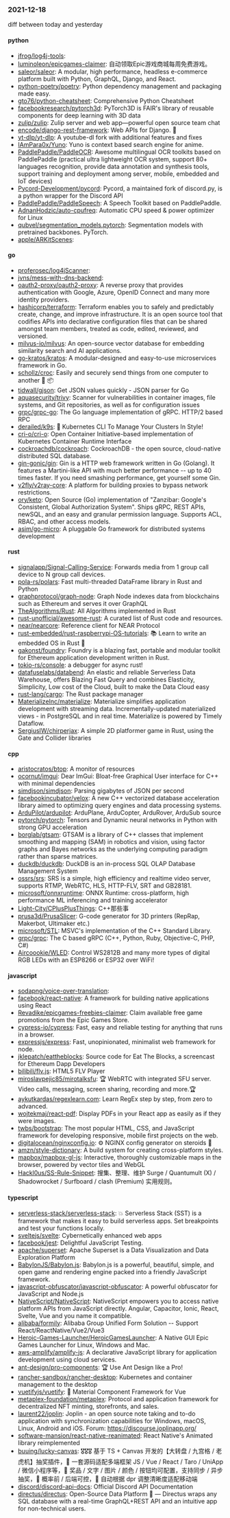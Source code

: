 ### 2021-12-18
diff between today and yesterday

#### python
* [jfrog/log4j-tools](https://github.com/jfrog/log4j-tools): 
* [luminoleon/epicgames-claimer](https://github.com/luminoleon/epicgames-claimer): 自动领取Epic游戏商城每周免费游戏。
* [saleor/saleor](https://github.com/saleor/saleor): A modular, high performance, headless e-commerce platform built with Python, GraphQL, Django, and React.
* [python-poetry/poetry](https://github.com/python-poetry/poetry): Python dependency management and packaging made easy.
* [gto76/python-cheatsheet](https://github.com/gto76/python-cheatsheet): Comprehensive Python Cheatsheet
* [facebookresearch/pytorch3d](https://github.com/facebookresearch/pytorch3d): PyTorch3D is FAIR's library of reusable components for deep learning with 3D data
* [zulip/zulip](https://github.com/zulip/zulip): Zulip server and web app—powerful open source team chat
* [encode/django-rest-framework](https://github.com/encode/django-rest-framework): Web APIs for Django. 🎸
* [yt-dlp/yt-dlp](https://github.com/yt-dlp/yt-dlp): A youtube-dl fork with additional features and fixes
* [IAmPara0x/Yuno](https://github.com/IAmPara0x/Yuno): Yuno is context based search engine for anime.
* [PaddlePaddle/PaddleOCR](https://github.com/PaddlePaddle/PaddleOCR): Awesome multilingual OCR toolkits based on PaddlePaddle (practical ultra lightweight OCR system, support 80+ languages recognition, provide data annotation and synthesis tools, support training and deployment among server, mobile, embedded and IoT devices)
* [Pycord-Development/pycord](https://github.com/Pycord-Development/pycord): Pycord, a maintained fork of discord.py, is a python wrapper for the Discord API
* [PaddlePaddle/PaddleSpeech](https://github.com/PaddlePaddle/PaddleSpeech): A Speech Toolkit based on PaddlePaddle.
* [AdnanHodzic/auto-cpufreq](https://github.com/AdnanHodzic/auto-cpufreq): Automatic CPU speed & power optimizer for Linux
* [qubvel/segmentation_models.pytorch](https://github.com/qubvel/segmentation_models.pytorch): Segmentation models with pretrained backbones. PyTorch.
* [apple/ARKitScenes](https://github.com/apple/ARKitScenes): 

#### go
* [proferosec/log4jScanner](https://github.com/proferosec/log4jScanner): 
* [jvns/mess-with-dns-backend](https://github.com/jvns/mess-with-dns-backend): 
* [oauth2-proxy/oauth2-proxy](https://github.com/oauth2-proxy/oauth2-proxy): A reverse proxy that provides authentication with Google, Azure, OpenID Connect and many more identity providers.
* [hashicorp/terraform](https://github.com/hashicorp/terraform): Terraform enables you to safely and predictably create, change, and improve infrastructure. It is an open source tool that codifies APIs into declarative configuration files that can be shared amongst team members, treated as code, edited, reviewed, and versioned.
* [milvus-io/milvus](https://github.com/milvus-io/milvus): An open-source vector database for embedding similarity search and AI applications.
* [go-kratos/kratos](https://github.com/go-kratos/kratos): A modular-designed and easy-to-use microservices framework in Go.
* [schollz/croc](https://github.com/schollz/croc): Easily and securely send things from one computer to another 🐊 📦
* [tidwall/gjson](https://github.com/tidwall/gjson): Get JSON values quickly - JSON parser for Go
* [aquasecurity/trivy](https://github.com/aquasecurity/trivy): Scanner for vulnerabilities in container images, file systems, and Git repositories, as well as for configuration issues
* [grpc/grpc-go](https://github.com/grpc/grpc-go): The Go language implementation of gRPC. HTTP/2 based RPC
* [derailed/k9s](https://github.com/derailed/k9s): 🐶 Kubernetes CLI To Manage Your Clusters In Style!
* [cri-o/cri-o](https://github.com/cri-o/cri-o): Open Container Initiative-based implementation of Kubernetes Container Runtime Interface
* [cockroachdb/cockroach](https://github.com/cockroachdb/cockroach): CockroachDB - the open source, cloud-native distributed SQL database.
* [gin-gonic/gin](https://github.com/gin-gonic/gin): Gin is a HTTP web framework written in Go (Golang). It features a Martini-like API with much better performance -- up to 40 times faster. If you need smashing performance, get yourself some Gin.
* [v2fly/v2ray-core](https://github.com/v2fly/v2ray-core): A platform for building proxies to bypass network restrictions.
* [ory/keto](https://github.com/ory/keto): Open Source (Go) implementation of "Zanzibar: Google's Consistent, Global Authorization System". Ships gRPC, REST APIs, newSQL, and an easy and granular permission language. Supports ACL, RBAC, and other access models.
* [asim/go-micro](https://github.com/asim/go-micro): A pluggable Go framework for distributed systems development

#### rust
* [signalapp/Signal-Calling-Service](https://github.com/signalapp/Signal-Calling-Service): Forwards media from 1 group call device to N group call devices.
* [pola-rs/polars](https://github.com/pola-rs/polars): Fast multi-threaded DataFrame library in Rust and Python
* [graphprotocol/graph-node](https://github.com/graphprotocol/graph-node): Graph Node indexes data from blockchains such as Ethereum and serves it over GraphQL
* [TheAlgorithms/Rust](https://github.com/TheAlgorithms/Rust): All Algorithms implemented in Rust
* [rust-unofficial/awesome-rust](https://github.com/rust-unofficial/awesome-rust): A curated list of Rust code and resources.
* [near/nearcore](https://github.com/near/nearcore): Reference client for NEAR Protocol
* [rust-embedded/rust-raspberrypi-OS-tutorials](https://github.com/rust-embedded/rust-raspberrypi-OS-tutorials): 📚 Learn to write an embedded OS in Rust 🦀
* [gakonst/foundry](https://github.com/gakonst/foundry): Foundry is a blazing fast, portable and modular toolkit for Ethereum application development written in Rust.
* [tokio-rs/console](https://github.com/tokio-rs/console): a debugger for async rust!
* [datafuselabs/databend](https://github.com/datafuselabs/databend): An elastic and reliable Serverless Data Warehouse, offers Blazing Fast Query and combines Elasticity, Simplicity, Low cost of the Cloud, built to make the Data Cloud easy
* [rust-lang/cargo](https://github.com/rust-lang/cargo): The Rust package manager
* [MaterializeInc/materialize](https://github.com/MaterializeInc/materialize): Materialize simplifies application development with streaming data. Incrementally-updated materialized views - in PostgreSQL and in real time. Materialize is powered by Timely Dataflow.
* [SergiusIW/chirperjax](https://github.com/SergiusIW/chirperjax): A simple 2D platformer game in Rust, using the Gate and Collider libraries

#### cpp
* [aristocratos/btop](https://github.com/aristocratos/btop): A monitor of resources
* [ocornut/imgui](https://github.com/ocornut/imgui): Dear ImGui: Bloat-free Graphical User interface for C++ with minimal dependencies
* [simdjson/simdjson](https://github.com/simdjson/simdjson): Parsing gigabytes of JSON per second
* [facebookincubator/velox](https://github.com/facebookincubator/velox): A new C++ vectorized database acceleration library aimed to optimizing query engines and data processing systems.
* [ArduPilot/ardupilot](https://github.com/ArduPilot/ardupilot): ArduPlane, ArduCopter, ArduRover, ArduSub source
* [pytorch/pytorch](https://github.com/pytorch/pytorch): Tensors and Dynamic neural networks in Python with strong GPU acceleration
* [borglab/gtsam](https://github.com/borglab/gtsam): GTSAM is a library of C++ classes that implement smoothing and mapping (SAM) in robotics and vision, using factor graphs and Bayes networks as the underlying computing paradigm rather than sparse matrices.
* [duckdb/duckdb](https://github.com/duckdb/duckdb): DuckDB is an in-process SQL OLAP Database Management System
* [ossrs/srs](https://github.com/ossrs/srs): SRS is a simple, high efficiency and realtime video server, supports RTMP, WebRTC, HLS, HTTP-FLV, SRT and GB28181.
* [microsoft/onnxruntime](https://github.com/microsoft/onnxruntime): ONNX Runtime: cross-platform, high performance ML inferencing and training accelerator
* [Light-City/CPlusPlusThings](https://github.com/Light-City/CPlusPlusThings): C++那些事
* [prusa3d/PrusaSlicer](https://github.com/prusa3d/PrusaSlicer): G-code generator for 3D printers (RepRap, Makerbot, Ultimaker etc.)
* [microsoft/STL](https://github.com/microsoft/STL): MSVC's implementation of the C++ Standard Library.
* [grpc/grpc](https://github.com/grpc/grpc): The C based gRPC (C++, Python, Ruby, Objective-C, PHP, C#)
* [Aircoookie/WLED](https://github.com/Aircoookie/WLED): Control WS2812B and many more types of digital RGB LEDs with an ESP8266 or ESP32 over WiFi!

#### javascript
* [sodapng/voice-over-translation](https://github.com/sodapng/voice-over-translation): 
* [facebook/react-native](https://github.com/facebook/react-native): A framework for building native applications using React
* [Revadike/epicgames-freebies-claimer](https://github.com/Revadike/epicgames-freebies-claimer): Claim available free game promotions from the Epic Games Store.
* [cypress-io/cypress](https://github.com/cypress-io/cypress): Fast, easy and reliable testing for anything that runs in a browser.
* [expressjs/express](https://github.com/expressjs/express): Fast, unopinionated, minimalist web framework for node.
* [jklepatch/eattheblocks](https://github.com/jklepatch/eattheblocks): Source code for Eat The Blocks, a screencast for Ethereum Dapp Developers
* [bilibili/flv.js](https://github.com/bilibili/flv.js): HTML5 FLV Player
* [miroslavpejic85/mirotalksfu](https://github.com/miroslavpejic85/mirotalksfu): 🏆 WebRTC with integrated SFU server. Video calls, messaging, screen sharing, recording and more.🏆
* [aykutkardas/regexlearn.com](https://github.com/aykutkardas/regexlearn.com): Learn RegEx step by step, from zero to advanced.
* [wojtekmaj/react-pdf](https://github.com/wojtekmaj/react-pdf): Display PDFs in your React app as easily as if they were images.
* [twbs/bootstrap](https://github.com/twbs/bootstrap): The most popular HTML, CSS, and JavaScript framework for developing responsive, mobile first projects on the web.
* [digitalocean/nginxconfig.io](https://github.com/digitalocean/nginxconfig.io): ⚙️ NGINX config generator on steroids 💉
* [amzn/style-dictionary](https://github.com/amzn/style-dictionary): A build system for creating cross-platform styles.
* [mapbox/mapbox-gl-js](https://github.com/mapbox/mapbox-gl-js): Interactive, thoroughly customizable maps in the browser, powered by vector tiles and WebGL
* [Hackl0us/SS-Rule-Snippet](https://github.com/Hackl0us/SS-Rule-Snippet): 搜集、整理、维护 Surge / Quantumult (X) / Shadowrocket / Surfboard / clash (Premium) 实用规则。

#### typescript
* [serverless-stack/serverless-stack](https://github.com/serverless-stack/serverless-stack): 💥 Serverless Stack (SST) is a framework that makes it easy to build serverless apps. Set breakpoints and test your functions locally.
* [sveltejs/svelte](https://github.com/sveltejs/svelte): Cybernetically enhanced web apps
* [facebook/jest](https://github.com/facebook/jest): Delightful JavaScript Testing.
* [apache/superset](https://github.com/apache/superset): Apache Superset is a Data Visualization and Data Exploration Platform
* [BabylonJS/Babylon.js](https://github.com/BabylonJS/Babylon.js): Babylon.js is a powerful, beautiful, simple, and open game and rendering engine packed into a friendly JavaScript framework.
* [javascript-obfuscator/javascript-obfuscator](https://github.com/javascript-obfuscator/javascript-obfuscator): A powerful obfuscator for JavaScript and Node.js
* [NativeScript/NativeScript](https://github.com/NativeScript/NativeScript): NativeScript empowers you to access native platform APIs from JavaScript directly. Angular, Capacitor, Ionic, React, Svelte, Vue and you name it compatible.
* [alibaba/formily](https://github.com/alibaba/formily): Alibaba Group Unified Form Solution -- Support React/ReactNative/Vue2/Vue3
* [Heroic-Games-Launcher/HeroicGamesLauncher](https://github.com/Heroic-Games-Launcher/HeroicGamesLauncher): A Native GUI Epic Games Launcher for Linux, Windows and Mac.
* [aws-amplify/amplify-js](https://github.com/aws-amplify/amplify-js): A declarative JavaScript library for application development using cloud services.
* [ant-design/pro-components](https://github.com/ant-design/pro-components): 🏆 Use Ant Design like a Pro!
* [rancher-sandbox/rancher-desktop](https://github.com/rancher-sandbox/rancher-desktop): Kubernetes and container management to the desktop
* [vuetifyjs/vuetify](https://github.com/vuetifyjs/vuetify): 🐉 Material Component Framework for Vue
* [metaplex-foundation/metaplex](https://github.com/metaplex-foundation/metaplex): Protocol and application framework for decentralized NFT minting, storefronts, and sales.
* [laurent22/joplin](https://github.com/laurent22/joplin): Joplin - an open source note taking and to-do application with synchronization capabilities for Windows, macOS, Linux, Android and iOS. Forum: https://discourse.joplinapp.org/
* [software-mansion/react-native-reanimated](https://github.com/software-mansion/react-native-reanimated): React Native's Animated library reimplemented
* [buuing/lucky-canvas](https://github.com/buuing/lucky-canvas): 🎖🎖🎖 基于 TS + Canvas 开发的【大转盘 / 九宫格 / 老虎机】抽奖插件，🌈 一套源码适配多端框架 JS / Vue / React / Taro / UniApp / 微信小程序等，🎨 奖品 / 文字 / 图片 / 颜色 / 按钮均可配置，支持同步 / 异步抽奖，🎯 概率前 / 后端可控，🚀 自动根据 dpr 调整清晰度适配移动端
* [discord/discord-api-docs](https://github.com/discord/discord-api-docs): Official Discord API Documentation
* [directus/directus](https://github.com/directus/directus): Open-Source Data Platform 🐰 — Directus wraps any SQL database with a real-time GraphQL+REST API and an intuitive app for non-technical users.
